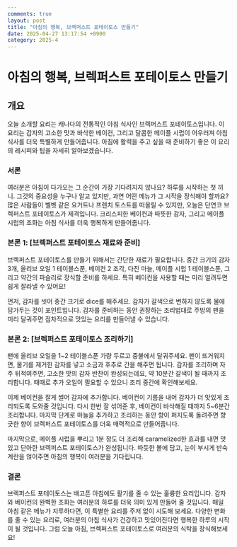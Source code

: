 ```yaml
---
comments: true
layout: post
title: "아침의 행복, 브렉퍼스트 포테이토스 만들기"
date: 2025-04-27 13:17:54 +0900
category: 2025-4
---
```


# 아침의 행복, 브렉퍼스트 포테이토스 만들기
## 개요
오늘 소개할 요리는 캐나다의 전통적인 아침 식사인 브렉퍼스트 포테이토스입니다. 이 요리는 감자의 고소한 맛과 바삭한 베이컨, 그리고 달콤한 메이플 시럽이 어우러져 아침 식사를 더욱 특별하게 만들어줍니다. 아침에 활력을 주고 싶을 때 준비하기 좋은 이 요리의 레시피와 팁을 자세히 알아보겠습니다.

### 서론
여러분은 아침이 다가오는 그 순간이 가장 기다려지지 않나요? 하루를 시작하는 첫 끼니. 그것의 중요성을 누구나 알고 있지만, 과연 어떤 메뉴가 그 시작을 장식해야 할까요? 많은 사람들이 벨벳 같은 요거트나 프렌치 토스트를 떠올릴 수 있지만, 오늘은 단연코 브렉퍼스트 포테이토스가 제격입니다. 크리스피한 베이컨과 따뜻한 감자, 그리고 메이플 시럽의 조화는 아침 식사를 더욱 행복하게 만들어줍니다.

### 본론 1: [브렉퍼스트 포테이토스 재료와 준비]
브렉퍼스트 포테이토스를 만들기 위해서는 간단한 재료가 필요합니다. 중간 크기의 감자 3개, 올리브 오일 1 테이블스푼, 베이컨 2 조각, 다진 마늘, 메이플 시럽 1 테이블스푼, 그리고 약간의 파슬리로 장식할 준비를 하세요. 특히 베이컨을 사용할 때는 미리 얼려두면 쉽게 잘라낼 수 있어요!

먼저, 감자를 씻어 중간 크기로 dice를 해주세요. 감자가 갈색으로 변하지 않도록 물에 담가두는 것이 포인트입니다. 감자를 준비하는 동안 권장하는 조리법대로 주방의 팬을 미리 달궈주면 점차적으로 맛있는 요리를 만들어낼 수 있습니다.

### 본론 2: [브렉퍼스트 포테이토스 조리하기]
팬에 올리브 오일을 1~2 테이블스푼 가량 두르고 중불에서 달궈주세요. 팬이 뜨거워지면, 물기를 제거한 감자를 넣고 소금과 후추로 간을 해주면 됩니다. 감자를 조리하며 자주 뒤적여주면, 고소한 맛의 감자 반찬이 완성되는데요, 약 10분간 갈색이 될 때까지 조리합니다. 때때로 추가 오일이 필요할 수 있으니 조리 중간에 확인해보세요.

이제 베이컨을 잘게 썰어 감자에 추가합니다. 베이컨이 기름을 내어 감자가 더 맛있게 조리되도록 도와줄 것입니다. 다시 한번 잘 섞어준 후, 베이컨이 바삭해질 때까지 5~6분간 조리합니다. 마지막 단계로 마늘을 추가하고 조리하는 동안 향이 퍼지도록 돌려주면 향긋한 향이 브렉퍼스트 포테이토스를 더욱 매력적으로 만들어줍니다.

마지막으로, 메이플 시럽을 뿌리고 1분 정도 더 조리해 caramelized한 효과를 내면 맛있고 단아한 브렉퍼스트 포테이토스가 완성됩니다. 따듯한 볼에 담고, 눈이 부시게 반숙 계란을 얹어주면 아침의 행복이 여러분을 기다립니다.

### 결론
브렉퍼스트 포테이토스는 배고픈 아침에도 활기를 줄 수 있는 훌륭한 요리입니다. 감자와 베이컨의 완벽한 조화는 여러분의 하루를 더욱 의미 있게 만들어 줄 것입니다. 매일 아침 같은 메뉴가 지루하다면, 이 특별한 요리를 주저 없이 시도해 보세요. 다양한 변화를 줄 수 있는 요리로, 여러분의 아침 식사가 건강하고 맛있어진다면 행복한 하루의 시작이 될 것입니다. 그럼 오늘 아침, 브렉퍼스트 포테이토스로 여러분의 식탁을 장식해보세요!